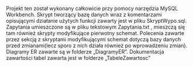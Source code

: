 Projekt ten został wykonany całkowicie przy pomocy narzędzia MySQL  Workbench.
Skrypt tworzący bazę danych wraz z komentarzami opisującymi działanie użytych funkcji zawarty jest w pliku SkryptWypo.sql.
Zapytania umieszczone są w pliku tekstowym Zapytania.txt , mieszczą się tam również skrypty modyfikujące pierwotny schemat.
Polecenia zawarte przez sekcją z skryptami modyfikującymi schemat dotyczą bazy danych przed zmianami(lecz sporo z nich działa również po wprowadzeniu zmian).
Diagramy ER zawarte są w folderze „DiagramyER”. 
Dokumentacja zawartości tabel zawarta jest w folderze „TabeleZawartosc”
